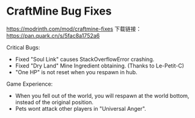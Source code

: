 # CraftMine Bug Fixes

https://modrinth.com/mod/craftmine-fixes
下载链接：https://pan.quark.cn/s/5fac8a1752a6

Critical Bugs:

- Fixed "Soul Link" causes StackOverflowError crashing.
- Fixed "Dry Land" Mine Ingredient obtaining. (Thanks to Le-Petit-C)
- "One HP" is not reset when you respawn in hub.

Game Experience:

- When you fell out of the world, you will respawn at the world bottom, instead of the original position.
- Pets wont attack other players in "Universal Anger".

